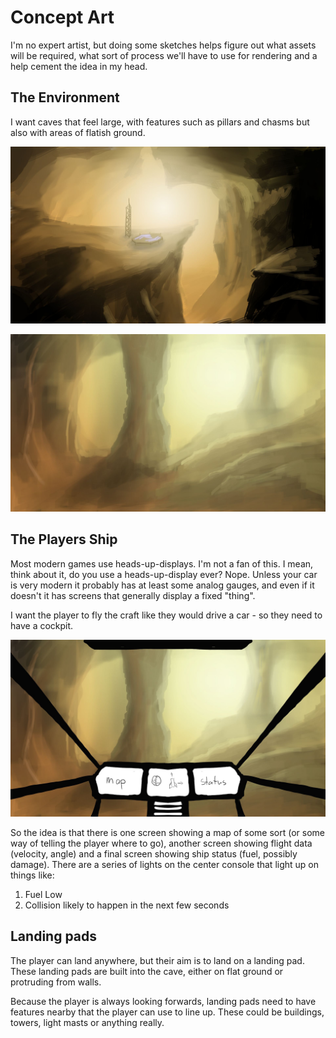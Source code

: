 # Concept Art

I'm no expert artist, but doing some sketches helps figure out what
assets will be required, what sort of process we'll have to use for
rendering and a help cement the idea in my head.

## The Environment

I want caves that feel large, with features such as pillars and chasms
but also with areas of flatish ground.

![cave concept](concept_cave.jpg)

![cave concept](concept_cave2.jpg)


## The Players Ship

Most modern games use heads-up-displays. I'm not a fan of this. I mean,
think about it, do you use a heads-up-display ever? Nope. Unless your
car is very modern it probably has at least some analog gauges, and 
even if it doesn't it has screens that generally display a fixed "thing".

I want the player to fly the craft like they would drive a car - so they
need to have a cockpit.

![cockpit concept](cockpit_concept.jpg)

So the idea is that there is one screen showing a map of some sort (or
some way of telling the player where to go), another screen showing
flight data (velocity, angle) and a final screen showing ship status
(fuel, possibly damage).
There are a series of lights on the center console that light up on
things like:

1. Fuel Low
2. Collision likely to happen in the next few seconds


## Landing pads
The player can land anywhere, but their aim is to land on a landing pad.
These landing pads are built into the cave, either on flat ground or
protruding from walls.

Because the player is always looking forwards, landing pads need to have
features nearby that the player can use to line up. These could be
buildings, towers, light masts or anything really.

